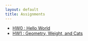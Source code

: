 ```yaml
---
layout: default
title: Assignments 
---
```


 * [HW0 : Hello World](hw0/index.html)
 * [HW1 : Geometry, Weight, and Cats](hw1/index.html)



